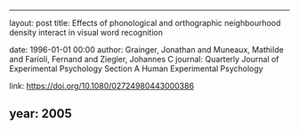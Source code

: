 ---
layout: post
title: Effects of phonological and orthographic neighbourhood density interact in visual word recognition

date: 1996-01-01 00:00
author: Grainger, Jonathan and Muneaux, Mathilde and Farioli, Fernand and Ziegler, Johannes C
journal: Quarterly Journal of Experimental Psychology Section A Human Experimental Psychology

link: https://doi.org/10.1080/02724980443000386

year: 2005
-----